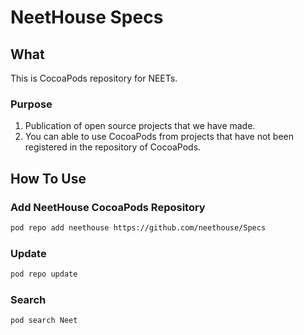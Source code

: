 # NeetHouse Specs

## What

This is CocoaPods repository for NEETs.

### Purpose

1. Publication of open source projects that we have made.
2. You can able to use CocoaPods from projects that have not been registered in the repository of CocoaPods.

## How To Use

### Add NeetHouse CocoaPods Repository

```sh
pod repo add neethouse https://github.com/neethouse/Specs
```

### Update

```sh
pod repo update
```
### Search

```sh
pod search Neet
```
